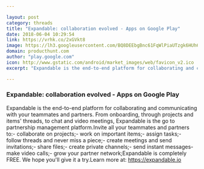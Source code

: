 ```yaml
---

layout: post
category: threads
title: "Expandable: collaboration evolved - Apps on Google Play"
date: 2018-06-04 10:29:54
link: https://vrhk.co/2xGVkt8
image: https://lh3.googleusercontent.com/BQ8DEEbgBnc61FqWlPiaUTzgk6HUh6kWPSqh1gCGV-TWxjKpvcoIAeeZ5xNuxln_PM8
domain: producthunt.com
author: "play.google.com"
icon: http://www.gstatic.com/android/market_images/web/favicon_v2.ico
excerpt: "Expandable is the end-to-end platform for collaborating and communicating with your teammates and partners. From onboarding, through projects and items' threads, to chat and video meetings, Expandable is the go to partnership management platform.Invite all your teammates and partners to:- collaborate on projects;- work on important items;- assign tasks;- follow threads and never miss a piece;- create meetings and send invitations;- share files;- create private channels;- send instant messages- make video calls;- grow your partner network;Expandable is completely FREE. We hope you'll give it a try.Learn more at: <https://expandable.io>"

---
```


### Expandable: collaboration evolved - Apps on Google Play

Expandable is the end-to-end platform for collaborating and communicating with your teammates and partners. From onboarding, through projects and items' threads, to chat and video meetings, Expandable is the go to partnership management platform.Invite all your teammates and partners to:- collaborate on projects;- work on important items;- assign tasks;- follow threads and never miss a piece;- create meetings and send invitations;- share files;- create private channels;- send instant messages- make video calls;- grow your partner network;Expandable is completely FREE. We hope you'll give it a try.Learn more at: <https://expandable.io>